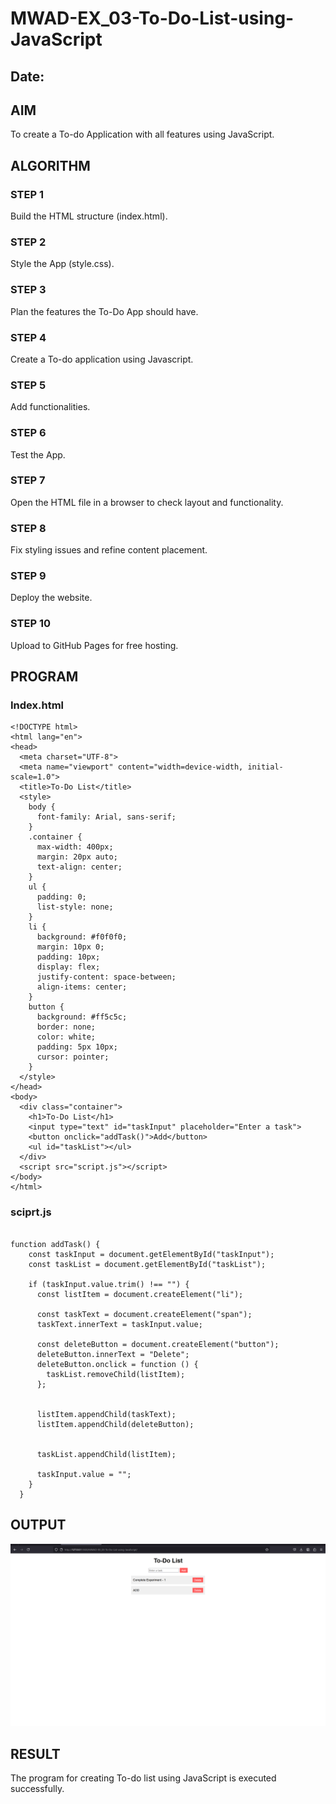 # MWAD-EX_03-To-Do-List-using-JavaScript
## Date:

## AIM
To create a To-do Application with all features using JavaScript.

## ALGORITHM
### STEP 1
Build the HTML structure (index.html).

### STEP 2
Style the App (style.css).

### STEP 3
Plan the features the To-Do App should have.

### STEP 4
Create a To-do application using Javascript.

### STEP 5
Add functionalities.

### STEP 6
Test the App.

### STEP 7
Open the HTML file in a browser to check layout and functionality.

### STEP 8
Fix styling issues and refine content placement.

### STEP 9
Deploy the website.

### STEP 10
Upload to GitHub Pages for free hosting.

## PROGRAM
### Index.html
```
<!DOCTYPE html>
<html lang="en">
<head>
  <meta charset="UTF-8">
  <meta name="viewport" content="width=device-width, initial-scale=1.0">
  <title>To-Do List</title>
  <style>
    body {
      font-family: Arial, sans-serif;
    }
    .container {
      max-width: 400px;
      margin: 20px auto;
      text-align: center;
    }
    ul {
      padding: 0;
      list-style: none;
    }
    li {
      background: #f0f0f0;
      margin: 10px 0;
      padding: 10px;
      display: flex;
      justify-content: space-between;
      align-items: center;
    }
    button {
      background: #ff5c5c;
      border: none;
      color: white;
      padding: 5px 10px;
      cursor: pointer;
    }
  </style>
</head>
<body>
  <div class="container">
    <h1>To-Do List</h1>
    <input type="text" id="taskInput" placeholder="Enter a task">
    <button onclick="addTask()">Add</button>
    <ul id="taskList"></ul>
  </div>
  <script src="script.js"></script>
</body>
</html>
```
### sciprt.js 
```

function addTask() {
    const taskInput = document.getElementById("taskInput");
    const taskList = document.getElementById("taskList");
  
    if (taskInput.value.trim() !== "") {
      const listItem = document.createElement("li");

      const taskText = document.createElement("span");
      taskText.innerText = taskInput.value;

      const deleteButton = document.createElement("button");
      deleteButton.innerText = "Delete";
      deleteButton.onclick = function () {
        taskList.removeChild(listItem);
      };
  

      listItem.appendChild(taskText);
      listItem.appendChild(deleteButton);
  

      taskList.appendChild(listItem);
  
      taskInput.value = "";
    }
  }
```

## OUTPUT
![alt text](<img/Screenshot 2025-04-28 102731.png>)

## RESULT
The program for creating To-do list using JavaScript is executed successfully.
